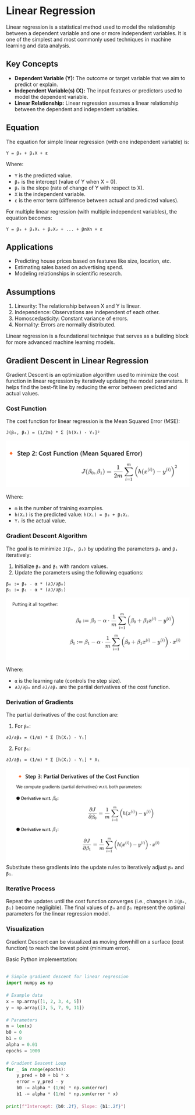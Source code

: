 
# Linear Regression

Linear regression is a statistical method used to model the relationship between a dependent variable and one or more independent variables. It is one of the simplest and most commonly used techniques in machine learning and data analysis.

## Key Concepts

- **Dependent Variable (Y):** The outcome or target variable that we aim to predict or explain.
- **Independent Variable(s) (X):** The input features or predictors used to model the dependent variable.
- **Linear Relationship:** Linear regression assumes a linear relationship between the dependent and independent variables.

## Equation

The equation for simple linear regression (with one independent variable) is:

```
Y = β₀ + β₁X + ε
```

Where:
- `Y` is the predicted value.
- `β₀` is the intercept (value of Y when X = 0).
- `β₁` is the slope (rate of change of Y with respect to X).
- `X` is the independent variable.
- `ε` is the error term (difference between actual and predicted values).

For multiple linear regression (with multiple independent variables), the equation becomes:

```
Y = β₀ + β₁X₁ + β₂X₂ + ... + βnXn + ε
```

## Applications

- Predicting house prices based on features like size, location, etc.
- Estimating sales based on advertising spend.
- Modeling relationships in scientific research.

## Assumptions

1. Linearity: The relationship between X and Y is linear.
2. Independence: Observations are independent of each other.
3. Homoscedasticity: Constant variance of errors.
4. Normality: Errors are normally distributed.

Linear regression is a foundational technique that serves as a building block for more advanced machine learning models.


## Gradient Descent in Linear Regression

Gradient Descent is an optimization algorithm used to minimize the cost function in linear regression by iteratively updating the model parameters. It helps find the best-fit line by reducing the error between predicted and actual values.

### Cost Function

The cost function for linear regression is the Mean Squared Error (MSE):

```
J(β₀, β₁) = (1/2m) * Σ [h(Xᵢ) - Yᵢ]²
```

![alt text](image.png)

Where:
- `m` is the number of training examples.
- `h(Xᵢ)` is the predicted value: `h(Xᵢ) = β₀ + β₁Xᵢ`.
- `Yᵢ` is the actual value.

### Gradient Descent Algorithm

The goal is to minimize `J(β₀, β₁)` by updating the parameters `β₀` and `β₁` iteratively:

1. Initialize `β₀` and `β₁` with random values.
2. Update the parameters using the following equations:

```
β₀ := β₀ - α * (∂J/∂β₀)
β₁ := β₁ - α * (∂J/∂β₁)
```
![alt text](image-2.png)


Where:
- `α` is the learning rate (controls the step size).
- `∂J/∂β₀` and `∂J/∂β₁` are the partial derivatives of the cost function.

### Derivation of Gradients

The partial derivatives of the cost function are:

1. For `β₀`:
```
∂J/∂β₀ = (1/m) * Σ [h(Xᵢ) - Yᵢ]
```

2. For `β₁`:
```
∂J/∂β₁ = (1/m) * Σ [h(Xᵢ) - Yᵢ] * Xᵢ
```


![alt text](image-1.png)
Substitute these gradients into the update rules to iteratively adjust `β₀` and `β₁`.

### Iterative Process

Repeat the updates until the cost function converges (i.e., changes in `J(β₀, β₁)` become negligible). The final values of `β₀` and `β₁` represent the optimal parameters for the linear regression model.

### Visualization

Gradient Descent can be visualized as moving downhill on a surface (cost function) to reach the lowest point (minimum error).


Basic Python implementation:

```python

# Simple gradient descent for linear regression
import numpy as np

# Example data
x = np.array([1, 2, 3, 4, 5])
y = np.array([3, 5, 7, 9, 11])

# Parameters
m = len(x)
b0 = 0
b1 = 0
alpha = 0.01
epochs = 1000

# Gradient Descent Loop
for _ in range(epochs):
    y_pred = b0 + b1 * x
    error = y_pred - y
    b0 -= alpha * (1/m) * np.sum(error)
    b1 -= alpha * (1/m) * np.sum(error * x)

print(f"Intercept: {b0:.2f}, Slope: {b1:.2f}")
```